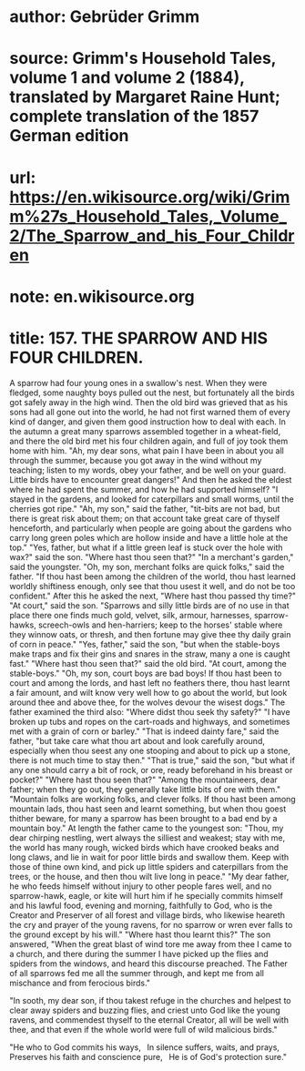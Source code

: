 # author: Gebrüder Grimm
# source: Grimm's Household Tales, volume 1 and volume 2 (1884), translated by Margaret Raine Hunt; complete translation of the 1857 German edition
# url: https://en.wikisource.org/wiki/Grimm%27s_Household_Tales,_Volume_2/The_Sparrow_and_his_Four_Children
# note: en.wikisource.org
# title: 157. THE SPARROW AND HIS FOUR CHILDREN. 

A sparrow had four young ones in a swallow's nest. When they were fledged, some naughty boys pulled out the nest, but fortunately all the birds got safely away in the high wind. Then the old bird was grieved that as his ​sons had all gone out into the world, he had not first warned them of every kind of danger, and given them good instruction how to deal with each. In the autumn a great many sparrows assembled together in a wheat-field, and there the old bird met his four children again, and full of joy took them home with him. "Ah, my dear sons, what pain I have been in about you all through the summer, because you got away in the wind without my teaching; listen to my words, obey your father, and be well on your guard. Little birds have to encounter great dangers!" And then he asked the eldest where he had spent the summer, and how he had supported himself? "I stayed in the gardens, and looked for caterpillars and small worms, until the cherries got ripe." "Ah, my son," said the father, "tit-bits are not bad, but there is great risk about them; on that account take great care of thyself henceforth, and particularly when people are going about the gardens who carry long green poles which are hollow inside and have a little hole at the top." "Yes, father, but what if a little green leaf is stuck over the hole with wax?" said the son. "Where hast thou seen that?" "In a merchant's garden," said the youngster. "Oh, my son, merchant folks are quick folks," said the father. "If thou hast been among the children of the world, thou hast learned worldly shiftiness enough, only see that thou usest it well, and do not be too confident." After this he asked the next, "Where hast thou passed thy time?" "At court," said the son. "Sparrows and silly little birds are of no use in that place there one finds much gold, velvet, silk, armour, harnesses, sparrow-hawks, screech-owls and hen-harriers; keep to the horses' stable where they winnow oats, or thresh, and then fortune may give thee thy daily grain of corn in peace." "Yes, father," said the son, "but when the stable-boys make traps and fix their gins and snares in the straw, many a one is caught fast." "Where hast thou seen that?" said the old bird. "At court, among the stable-boys." "Oh, my son, court boys are bad boys! If thou hast been to court and among the lords, and hast left no feathers there, thou hast learnt a fair amount, and wilt know very well how to go about the world, but ​look around thee and above thee, for the wolves devour the wisest dogs." The father examined the third also: "Where didst thou seek thy safety?" "I have broken up tubs and ropes on the cart-roads and highways, and sometimes met with a grain of corn or barley." "That is indeed dainty fare," said the father, "but take care what thou art about and look carefully around, especially when thou seest any one stooping and about to pick up a stone, there is not much time to stay then." "That is true," said the son, "but what if any one should carry a bit of rock, or ore, ready beforehand in his breast or pocket?" "Where hast thou seen that?" "Among the mountaineers, dear father; when they go out, they generally take little bits of ore with them." "Mountain folks are working folks, and clever folks. If thou hast been among mountain lads, thou hast seen and learnt something, but when thou goest thither beware, for many a sparrow has been brought to a bad end by a mountain boy." At length the father came to the youngest son: "Thou, my dear chirping nestling, wert always the silliest and weakest; stay with me, the world has many rough, wicked birds which have crooked beaks and long claws, and lie in wait for poor little birds and swallow them. Keep with those of thine own kind, and pick up little spiders and caterpillars from the trees, or the house, and then thou wilt live long in peace." "My dear father, he who feeds himself without injury to other people fares well, and no sparrow-hawk, eagle, or kite will hurt him if he specially commits himself and his lawful food, evening and morning, faithfully to God, who is the Creator and Preserver of all forest and village birds, who likewise heareth the cry and prayer of the young ravens, for no sparrow or wren ever falls to the ground except by his will." "Where hast thou learnt this?" The son answered, "When the great blast of wind tore me away from thee I came to a church, and there during the summer I have picked up the flies and spiders from the windows, and heard this discourse preached. The Father of all sparrows fed me all the summer through, and kept me from all mischance and from ferocious birds." 

"In sooth, my dear son, if thou takest refuge in the churches and helpest to clear away spiders and buzzing ​flies, and criest unto God like the young ravens, and commendest thyself to the eternal Creator, all will be well with thee, and that even if the whole world were full of wild malicious birds." 

"He who to God commits his ways,  In silence suffers, waits, and prays,  Preserves his faith and conscience pure,  He is of God's protection sure." 

